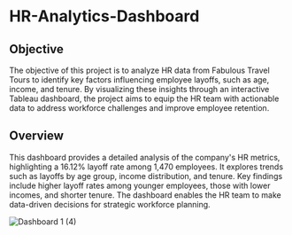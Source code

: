 # HR-Analytics-Dashboard

## Objective
The objective of this project is to analyze HR data from Fabulous Travel Tours to identify key factors influencing employee layoffs, such as age, income, and tenure. By visualizing these insights through an interactive Tableau dashboard, the project aims to equip the HR team with actionable data to address workforce challenges and improve employee retention.

## Overview
This dashboard provides a detailed analysis of the company's HR metrics, highlighting a 16.12% layoff rate among 1,470 employees. It explores trends such as layoffs by age group, income distribution, and tenure. Key findings include higher layoff rates among younger employees, those with lower incomes, and shorter tenure. The dashboard enables the HR team to make data-driven decisions for strategic workforce planning.

![Dashboard 1 (4)](https://github.com/user-attachments/assets/b660c114-bc71-4f21-a029-19e5b0b4eabf)
